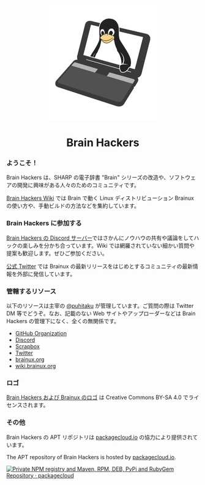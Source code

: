 <div align="center">
<img alt="Brain Hackers logo" src="logo.png" width=300px>
<h1>Brain Hackers</h1>
</div>

### ようこそ！

Brain Hackers は、SHARP の電子辞書 "Brain" シリーズの改造や、ソフトウェアの開発に興味がある人々のためのコミュニティです。

[Brain Hackers Wiki](https://wiki.brainux.org/) では Brain で動く Linux ディストリビューション Brainux の使い方や、手動ビルドの方法などを集約しています。


### Brain Hackers に参加する

[Brain Hackers の Discord サーバー](https://discord.gg/UD8qHhs)ではさかんにノウハウの共有や議論をしてハックの楽しみを分かち合っています。Wiki では網羅されていない細かい質問や提案も歓迎します。ぜひご参加ください。

[公式 Twitter](https://twitter.com/brainhackerz) では Brainux の最新リリースをはじめとするコミュニティの最新情報を外部に発信しています。


### 管轄するリソース

以下のリソースは主宰の [@puhitaku](https://twitter.com/puhitaku) が管理しています。ご質問の際は Twitter DM 等でどうぞ。なお、記載のない Web サイトやアップローダーなどは Brain Hackers の管理下になく、全くの無関係です。

 - [GitHub Organization](https://github.com/brain-hackers)
 - [Discord](https://discord.gg/UD8qHhs)
 - [Scrapbox](https://scrapbox.io/brain-hackers/)
 - [Twitter](https://twitter.com/brainhackerz)
 - [brainux.org](https://brainux.org/)
 - [wiki.brainux.org](https://wiki.brainux.org/)


### ロゴ

[Brain Hackers および Brainux のロゴ](logo.png) は Creative Commons BY-SA 4.0 でライセンスされます。


### その他

Brain Hackers の APT リポジトリは [packagecloud.io](https://packagecloud.io/) の協力により提供されています。

The APT repository of Brain Hackers is hosted by [packagecloud.io](https://packagecloud.io/).

<a href="https://packagecloud.io/"><img height="46" width="158" alt="Private NPM registry and Maven, RPM, DEB, PyPi and RubyGem Repository · packagecloud" src="https://packagecloud.io/images/packagecloud-badge.png" /></a>

